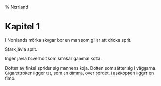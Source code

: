 % Norrland

# Kapitel 1

I Norrlands mörka skogar bor en man som gillar att dricka sprit.

Stark jävla sprit.

Ingen jävla bäverhoit som smakar gammal kofta.

Doften av finkel sprider sig mannens koja. Doften som sätter sig i väggarna.
Cigarettröken ligger tät, som en dimma, över bordet. I askkoppen ligger en fimp.
